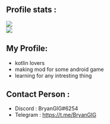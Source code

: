 ## Profile stats :
![](https://github-readme-stats.vercel.app/api?username=MrPictYT-art&count_private=true&show_icons=true&theme=radical)<br/>
![](https://github-readme-stats.vercel.app/api/top-langs/?username=MrPictYT-art&layout=compact&show_icons=true&theme=radical)<br/>

## My Profile:
- kotlin lovers 
- making mod for some android game
- learning for any intresting thing

## Contact Person :
- Discord : BryanGIG#6254
- Telegram : https://t.me/BryanGIG
